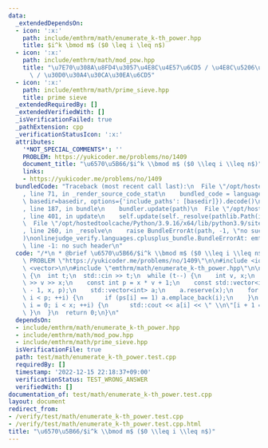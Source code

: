 ```yaml
---
data:
  _extendedDependsOn:
  - icon: ':x:'
    path: include/emthrm/math/enumerate_k-th_power.hpp
    title: $i^k \bmod m$ ($0 \leq i \leq n$)
  - icon: ':x:'
    path: include/emthrm/math/mod_pow.hpp
    title: "\u7E70\u308A\u8FD4\u3057\u4E8C\u4E57\u6CD5 / \u4E8C\u5206\u7D2F\u4E57\u6CD5\
      \ / \u30D0\u30A4\u30CA\u30EA\u6CD5"
  - icon: ':x:'
    path: include/emthrm/math/prime_sieve.hpp
    title: prime sieve
  _extendedRequiredBy: []
  _extendedVerifiedWith: []
  _isVerificationFailed: true
  _pathExtension: cpp
  _verificationStatusIcon: ':x:'
  attributes:
    '*NOT_SPECIAL_COMMENTS*': ''
    PROBLEM: https://yukicoder.me/problems/no/1409
    document_title: "\u6570\u5B66/$i^k \\bmod m$ ($0 \\leq i \\leq n$)"
    links:
    - https://yukicoder.me/problems/no/1409
  bundledCode: "Traceback (most recent call last):\n  File \"/opt/hostedtoolcache/Python/3.9.16/x64/lib/python3.9/site-packages/onlinejudge_verify/documentation/build.py\"\
    , line 71, in _render_source_code_stat\n    bundled_code = language.bundle(stat.path,\
    \ basedir=basedir, options={'include_paths': [basedir]}).decode()\n  File \"/opt/hostedtoolcache/Python/3.9.16/x64/lib/python3.9/site-packages/onlinejudge_verify/languages/cplusplus.py\"\
    , line 187, in bundle\n    bundler.update(path)\n  File \"/opt/hostedtoolcache/Python/3.9.16/x64/lib/python3.9/site-packages/onlinejudge_verify/languages/cplusplus_bundle.py\"\
    , line 401, in update\n    self.update(self._resolve(pathlib.Path(included), included_from=path))\n\
    \  File \"/opt/hostedtoolcache/Python/3.9.16/x64/lib/python3.9/site-packages/onlinejudge_verify/languages/cplusplus_bundle.py\"\
    , line 260, in _resolve\n    raise BundleErrorAt(path, -1, \"no such header\"\
    )\nonlinejudge_verify.languages.cplusplus_bundle.BundleErrorAt: emthrm/math/enumerate_k-th_power.hpp:\
    \ line -1: no such header\n"
  code: "/*\n * @brief \u6570\u5B66/$i^k \\bmod m$ ($0 \\leq i \\leq n$)\n */\n#define\
    \ PROBLEM \"https://yukicoder.me/problems/no/1409\"\n\n#include <iostream>\n#include\
    \ <vector>\n\n#include \"emthrm/math/enumerate_k-th_power.hpp\"\n\nint main()\
    \ {\n  int t;\n  std::cin >> t;\n  while (t--) {\n    int v, x;\n    std::cin\
    \ >> v >> x;\n    const int p = x * v + 1;\n    const std::vector<int> ps = emthrm::enumerate_kth_power(p\
    \ - 1, x, p);\n    std::vector<int> a;\n    a.reserve(x);\n    for (int i = 1;\
    \ i < p; ++i) {\n      if (ps[i] == 1) a.emplace_back(i);\n    }\n    for (int\
    \ i = 0; i < x; ++i) {\n      std::cout << a[i] << \" \\n\"[i + 1 == x];\n   \
    \ }\n  }\n  return 0;\n}\n"
  dependsOn:
  - include/emthrm/math/enumerate_k-th_power.hpp
  - include/emthrm/math/mod_pow.hpp
  - include/emthrm/math/prime_sieve.hpp
  isVerificationFile: true
  path: test/math/enumerate_k-th_power.test.cpp
  requiredBy: []
  timestamp: '2022-12-15 22:18:37+09:00'
  verificationStatus: TEST_WRONG_ANSWER
  verifiedWith: []
documentation_of: test/math/enumerate_k-th_power.test.cpp
layout: document
redirect_from:
- /verify/test/math/enumerate_k-th_power.test.cpp
- /verify/test/math/enumerate_k-th_power.test.cpp.html
title: "\u6570\u5B66/$i^k \\bmod m$ ($0 \\leq i \\leq n$)"
---
```

